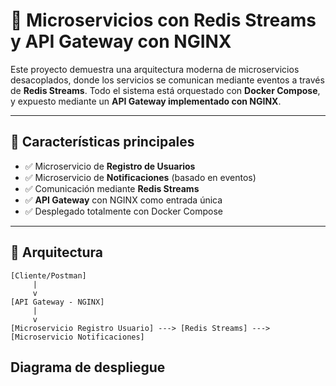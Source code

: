 # 🧩 Microservicios con Redis Streams y API Gateway con NGINX

Este proyecto demuestra una arquitectura moderna de microservicios desacoplados, donde los servicios se comunican mediante eventos a través de **Redis Streams**. Todo el sistema está orquestado con **Docker Compose**, y expuesto mediante un **API Gateway implementado con NGINX**.

---

## 🚀 Características principales

- ✅ Microservicio de **Registro de Usuarios**
- ✅ Microservicio de **Notificaciones** (basado en eventos)
- ✅ Comunicación mediante **Redis Streams**
- ✅ **API Gateway** con NGINX como entrada única
- ✅ Desplegado totalmente con Docker Compose

---

## 🧱 Arquitectura

```plaintext
[Cliente/Postman] 
     |
     v
[API Gateway - NGINX]
     |
     v
[Microservicio Registro Usuario] ---> [Redis Streams] ---> [Microservicio Notificaciones]

```

## Diagrama de despliegue

